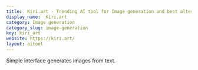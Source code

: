 ```yaml
---
title:  Kiri.art - Trending AI tool for Image generation and best alternatives
display_name:  Kiri.art
category: Image generation
category_slug: image-generation
key: kiri_art
website: https://kiri.art/
layout: aitool
---
```


Simple interface generates images from text.
